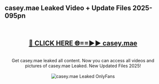<h2>casey.mae Leaked Video + Update Files 2025- 095pn</h2>
<br>
<div align="center">
<h2><a href="https://libra.edu.pl?casey.mae" rel="nofollow">🔴 CLICK HERE 🌐==►► casey.mae</a></h2>
<br>
Get casey.mae leaked all content. Now you can access all videos and pictures of casey.mae Leaked. New Updated Files 2025!
<br>
<br>
<a href="https://libra.edu.pl?casey.mae" rel="nofollow" data-target="animated-image.originalLink"><img src="https://i.ibb.co.com/WyWwxjT/player-gif2.gif" alt="casey.mae Leaked OnlyFans" style="max-width: 100%; display: inline-block;" data-target="animated-image.originalImage"></a>
</div>
<br>